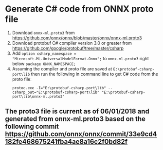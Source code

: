 # Generate C# code from ONNX proto file

1. Download `onnx-ml.proto3` from https://github.com/onnx/onnx/blob/master/onnx/onnx-ml.proto3
2. Download protobuf C# compiler version 3.0 or greater from 
   https://github.com/google/protobuf/tree/master/csharp
3. Add `option csharp_namespace =
   "Microsoft.ML.UniversalModelFormat.Onnx";` to `onnx-ml.proto3` right below `package ONNX_NAMESPACE;`
4. Assuming the compiler and proto file are saved at
   `E:\protobuf-csharp-port\lib` then run the following in command line to get C# code from the proto file:
   ```
   protoc.exe -I="E:\protobuf-csharp-port\lib" --csharp_out="E:\protobuf-csharp-port\lib" "E:\protobuf-csharp-port\lib\onnx-ml.proto3"
   ```

## The proto3 file is current as of 06/01/2018 and generated from onnx-ml.proto3 based on the following commit https://github.com/onnx/onnx/commit/33e9cd4182fe468675241fba4ae8a16c2f0bd82f